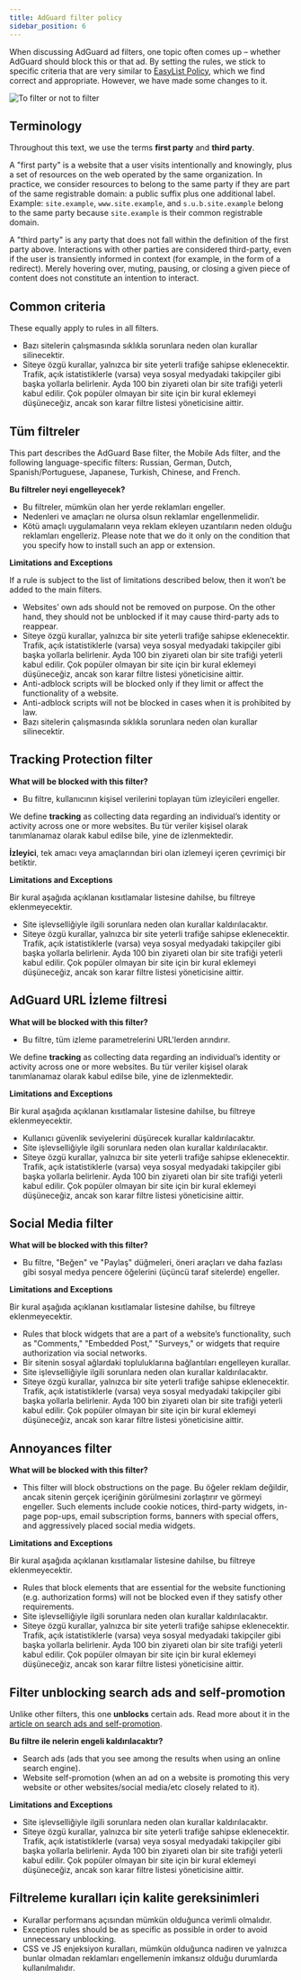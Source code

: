 ```yaml
---
title: AdGuard filter policy
sidebar_position: 6
---
```


When discussing AdGuard ad filters, one topic often comes up – whether AdGuard should block this or that ad. By setting the rules, we stick to specific criteria that are very similar to [EasyList Policy](https://easylist.to/pages/policy.html), which we find correct and appropriate. However, we have made some changes to it.

![To filter or not to filter](https://cdn.adtidy.org/public/Adguard/Common/page_filtering.png)

## Terminology

Throughout this text, we use the terms **first party** and **third party**.

A "first party" is a website that a user visits intentionally and knowingly, plus a set of resources on the web operated by the same organization. In practice, we consider resources to belong to the same party if they are part of the same registrable domain: a public suffix plus one additional label. Example: `site.example`, `www.site.example`, and `s.u.b.site.example` belong to the same party because `site.example` is their common registrable domain.

A "third party" is any party that does not fall within the definition of the first party above. Interactions with other parties are considered third-party, even if the user is transiently informed in context (for example, in the form of a redirect). Merely hovering over, muting, pausing, or closing a given piece of content does not constitute an intention to interact.

## Common criteria

These equally apply to rules in all filters.

- Bazı sitelerin çalışmasında sıklıkla sorunlara neden olan kurallar silinecektir.
- Siteye özgü kurallar, yalnızca bir site yeterli trafiğe sahipse eklenecektir. Trafik, açık istatistiklerle (varsa) veya sosyal medyadaki takipçiler gibi başka yollarla belirlenir. Ayda 100 bin ziyareti olan bir site trafiği yeterli kabul edilir. Çok popüler olmayan bir site için bir kural eklemeyi düşüneceğiz, ancak son karar filtre listesi yöneticisine aittir.

## Tüm filtreler

This part describes the AdGuard Base filter, the Mobile Ads filter, and the following language-specific filters: Russian, German, Dutch, Spanish/Portuguese, Japanese, Turkish, Chinese, and French.

**Bu filtreler neyi engelleyecek?**

- Bu filtreler, mümkün olan her yerde reklamları engeller.
- Nedenleri ve amaçları ne olursa olsun reklamlar engellenmelidir.
- Kötü amaçlı uygulamaların veya reklam ekleyen uzantıların neden olduğu reklamları engelleriz. Please note that we do it only on the condition that you specify how to install such an app or extension.

**Limitations and Exceptions**

If a rule is subject to the list of limitations described below, then it won’t be added to the main filters.

- Websites’ own ads should not be removed on purpose. On the other hand, they should not be unblocked if it may cause third-party ads to reappear.
- Siteye özgü kurallar, yalnızca bir site yeterli trafiğe sahipse eklenecektir. Trafik, açık istatistiklerle (varsa) veya sosyal medyadaki takipçiler gibi başka yollarla belirlenir. Ayda 100 bin ziyareti olan bir site trafiği yeterli kabul edilir. Çok popüler olmayan bir site için bir kural eklemeyi düşüneceğiz, ancak son karar filtre listesi yöneticisine aittir.
- Anti-adblock scripts will be blocked only if they limit or affect the functionality of a website.
- Anti-adblock scripts will not be blocked in cases when it is prohibited by law.
- Bazı sitelerin çalışmasında sıklıkla sorunlara neden olan kurallar silinecektir.

## Tracking Protection filter

**What will be blocked with this filter?**

- Bu filtre, kullanıcının kişisel verilerini toplayan tüm izleyicileri engeller.

We define **tracking** as collecting data regarding an individual’s identity or activity across one or more websites. Bu tür veriler kişisel olarak tanımlanamaz olarak kabul edilse bile, yine de izlenmektedir.

**İzleyici**, tek amacı veya amaçlarından biri olan izlemeyi içeren çevrimiçi bir betiktir.

**Limitations and Exceptions**

Bir kural aşağıda açıklanan kısıtlamalar listesine dahilse, bu filtreye eklenmeyecektir.

- Site işlevselliğiyle ilgili sorunlara neden olan kurallar kaldırılacaktır.
- Siteye özgü kurallar, yalnızca bir site yeterli trafiğe sahipse eklenecektir. Trafik, açık istatistiklerle (varsa) veya sosyal medyadaki takipçiler gibi başka yollarla belirlenir. Ayda 100 bin ziyareti olan bir site trafiği yeterli kabul edilir. Çok popüler olmayan bir site için bir kural eklemeyi düşüneceğiz, ancak son karar filtre listesi yöneticisine aittir.

## AdGuard URL İzleme filtresi

**What will be blocked with this filter?**

- Bu filtre, tüm izleme parametrelerini URL'lerden arındırır.

We define **tracking** as collecting data regarding an individual’s identity or activity across one or more websites. Bu tür veriler kişisel olarak tanımlanamaz olarak kabul edilse bile, yine de izlenmektedir.

**Limitations and Exceptions**

Bir kural aşağıda açıklanan kısıtlamalar listesine dahilse, bu filtreye eklenmeyecektir.

- Kullanıcı güvenlik seviyelerini düşürecek kurallar kaldırılacaktır.
- Site işlevselliğiyle ilgili sorunlara neden olan kurallar kaldırılacaktır.
- Siteye özgü kurallar, yalnızca bir site yeterli trafiğe sahipse eklenecektir. Trafik, açık istatistiklerle (varsa) veya sosyal medyadaki takipçiler gibi başka yollarla belirlenir. Ayda 100 bin ziyareti olan bir site trafiği yeterli kabul edilir. Çok popüler olmayan bir site için bir kural eklemeyi düşüneceğiz, ancak son karar filtre listesi yöneticisine aittir.

## Social Media filter

**What will be blocked with this filter?**

- Bu filtre, "Beğen" ve "Paylaş" düğmeleri, öneri araçları ve daha fazlası gibi sosyal medya pencere öğelerini (üçüncü taraf sitelerde) engeller.

**Limitations and Exceptions**

Bir kural aşağıda açıklanan kısıtlamalar listesine dahilse, bu filtreye eklenmeyecektir.

- Rules that block widgets that are a part of a website’s functionality, such as "Comments," "Embedded Post," "Surveys," or widgets that require authorization via social networks.
- Bir sitenin sosyal ağlardaki topluluklarına bağlantıları engelleyen kurallar.
- Site işlevselliğiyle ilgili sorunlara neden olan kurallar kaldırılacaktır.
- Siteye özgü kurallar, yalnızca bir site yeterli trafiğe sahipse eklenecektir. Trafik, açık istatistiklerle (varsa) veya sosyal medyadaki takipçiler gibi başka yollarla belirlenir. Ayda 100 bin ziyareti olan bir site trafiği yeterli kabul edilir. Çok popüler olmayan bir site için bir kural eklemeyi düşüneceğiz, ancak son karar filtre listesi yöneticisine aittir.

## Annoyances filter

**What will be blocked with this filter?**

- This filter will block obstructions on the page. Bu öğeler reklam değildir, ancak sitenin gerçek içeriğinin görülmesini zorlaştırır ve görmeyi engeller. Such elements include cookie notices, third-party widgets, in-page pop-ups, email subscription forms, banners with special offers, and aggressively placed social media widgets.

**Limitations and Exceptions**

Bir kural aşağıda açıklanan kısıtlamalar listesine dahilse, bu filtreye eklenmeyecektir.

- Rules that block elements that are essential for the website functioning (e.g. authorization forms) will not be blocked even if they satisfy other requirements.
- Site işlevselliğiyle ilgili sorunlara neden olan kurallar kaldırılacaktır.
- Siteye özgü kurallar, yalnızca bir site yeterli trafiğe sahipse eklenecektir. Trafik, açık istatistiklerle (varsa) veya sosyal medyadaki takipçiler gibi başka yollarla belirlenir. Ayda 100 bin ziyareti olan bir site trafiği yeterli kabul edilir. Çok popüler olmayan bir site için bir kural eklemeyi düşüneceğiz, ancak son karar filtre listesi yöneticisine aittir.

## Filter unblocking search ads and self-promotion

Unlike other filters, this one **unblocks** certain ads. Read more about it in the [article on search ads and self-promotion](../search-ads).

**Bu filtre ile nelerin engeli kaldırılacaktır?**

- Search ads (ads that you see among the results when using an online search engine).
- Website self-promotion (when an ad on a website is promoting this very website or other websites/social media/etc closely related to it).

**Limitations and Exceptions**

- Site işlevselliğiyle ilgili sorunlara neden olan kurallar kaldırılacaktır.
- Siteye özgü kurallar, yalnızca bir site yeterli trafiğe sahipse eklenecektir. Trafik, açık istatistiklerle (varsa) veya sosyal medyadaki takipçiler gibi başka yollarla belirlenir. Ayda 100 bin ziyareti olan bir site trafiği yeterli kabul edilir. Çok popüler olmayan bir site için bir kural eklemeyi düşüneceğiz, ancak son karar filtre listesi yöneticisine aittir.

## Filtreleme kuralları için kalite gereksinimleri

- Kurallar performans açısından mümkün olduğunca verimli olmalıdır.
- Exception rules should be as specific as possible in order to avoid unnecessary unblocking.
- CSS ve JS enjeksiyon kuralları, mümkün olduğunca nadiren ve yalnızca bunlar olmadan reklamları engellemenin imkansız olduğu durumlarda kullanılmalıdır.